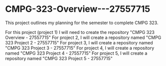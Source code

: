# CMPG-323-Overview---27557715

This project outlines my planning for the semester to complete CMPG 323. 

For this project (project 1) I will need to create the repository "CMPG 323 Overview - 27557715"
For project 2, I will create a repository named "CMPG 323 Project 2 - 27557715"
For project 3, I will create a repository named "CMPG 323 Project 3 - 27557715"
For project 4, I will create a repository named "CMPG 323 Project 4 - 27557715"
For project 5, I will create a repository named "CMPG 323 Project 5 - 27557715"
